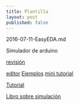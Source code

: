 ```yaml
---
title: Plantilla
layout: post
published: false
---
```

2016-07-11-EasyEDA.md

Simulador de arduino

[revisión](http://electronicsforu.com/buyers-guides/eda-on-the-cloud-an-engagement-with-designing-online)

[editor](https://easyeda.com/editor)
[Ejemplos](https://easyeda.com/explore/)
[mini tutorial](http://www.redeszone.net/2016/05/19/easyeda-te-permite-disenar-placas-pcb-comprarselas-directamente/?utm_content=buffer56711&utm_medium=social&utm_source=twitter.com&utm_campaign=buffer)

[Tutorial](https://easyeda.com/Doc/Tutorial/)

[Libro sobre simulación](https://easyeda.com/Doc/Simulation-eBook/)
